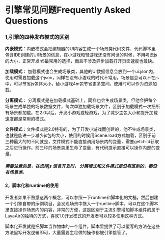 # 引擎常见问题Frequently Asked Questions



### 1,引擎的四种发布模式的区别

 **内嵌模式**：内嵌模式会把编辑器的UI内容生成一个场景类代码文件，代码脚本里包含IDE创建的UI场景的信息，在小游戏和轻游戏还没有问世的时候，不用考虑js 的大小，正常开发h5最常用的选择，而且不涉及异步加载打开页面速度也最快。

**加载模式**： 加载模式也会生成场景类，其他的UI数据信息会放到一个ui.json内，使用时需要加载这个json，同样在没有小游戏的时代不常用，场景信息可以不在js中，可以节省js包体大小，给小游戏4m包节省更多空间。使用时可以作为资源加载。

**分离模式**： 分离模式是在加载模式基础上，同样也会生成场景类，但他会把每个场景生成单独的场景数据文件，每次单独加载场景文件，区别于加载模式一次把所有场景都加载。在2.0以后，开发小游戏或轻游戏，为了减少主包大小和提升加载速度都是常用的模式。

**文件模式**：文件模式是2.0特有的，为了开发小游戏而创建的，他不生成场景类，也就是能进一步减少js包的大小，使用的时候用Scene.load方式加载，区别于前三种最大的的不同就是，文件模式不能直接调用场景内的变量，需要getchild获取之后进行操作。前三种的场景类里生命了变量，有代码提示直接可以操作内部的变量。



##### 需要注意的是，在选择js 语言开发时， 分离模式和文件模式是没有区别的，都没有场景类。



#### 2，脚本化和runtime的使用

开发者如果不熟悉这两个概念，可以参照一下runtime和脚本化的文档，然后创建一个引擎自带的示例项目，会发现场景中拖入一个runtime脚本，可以在这个脚本里直接操作场景内的内容，非常的方便，这是区别于主流引擎增加脚本组件的属于LayaAir的独特的方式，喜欢1.0开发模式的开发者可以较多使用这种方式。

脚本化开发就是把脚本当作物体的一个组件，脚本里提供了可以覆写的方法在这些方法里写开发逻辑即可，大量需要主程做的操作都被引擎接管了。



